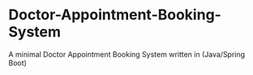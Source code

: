 # Doctor-Appointment-Booking-System
A minimal Doctor Appointment Booking System written in (Java/Spring Boot)
